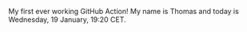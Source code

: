 My first ever working GitHub Action!
My name is Thomas and today is Wednesday, 19 January, 19:20 CET. 
